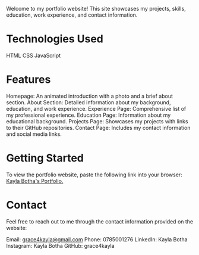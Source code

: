 Welcome to my portfolio website! This site showcases my projects, skills, education, work experience, and contact information.

# Technologies Used
HTML
CSS
JavaScript

# Features
Homepage: An animated introduction with a photo and a brief about section.
About Section: Detailed information about my background, education, and work experience.
Experience Page: Comprehensive list of my professional experience.
Education Page: Information about my educational background.
Projects Page: Showcases my projects with links to their GitHub repositories.
Contact Page: Includes my contact information and social media links.

# Getting Started
To view the portfolio website, paste the following link into your browser: [Kayla Botha's Portfolio.](https://grace4kayla.github.io/Portfolio/)

# Contact
Feel free to reach out to me through the contact information provided on the website:

Email: grace4kayla@gmail.com
Phone: 0785001276
LinkedIn: Kayla Botha
Instagram: Kayla Botha
GitHub: grace4kayla
